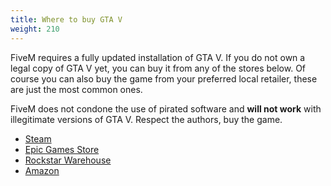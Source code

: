 ```yaml
---
title: Where to buy GTA V
weight: 210
---
```


FiveM requires a fully updated installation of GTA V. If you do not own a legal copy of GTA V yet, you can buy it from
any of the stores below. Of course you can also buy the game from your preferred local retailer, these are just the most
common ones.

FiveM does not condone the use of pirated software and **will not work** with illegitimate versions of GTA V. Respect
the authors, buy the game.

- [Steam](https://store.steampowered.com/app/271590/Grand_Theft_Auto_V/)
- [Epic Games Store](https://www.epicgames.com/store/product/grand-theft-auto-v)
- [Rockstar Warehouse](https://www.rockstarwarehouse.com/store/tk2rstar/en_IE/pd/productID.332704400)
- [Amazon](https://www.amazon.com/Grand-Theft-Auto-V-PC/dp/B00KVXB5YQ)
